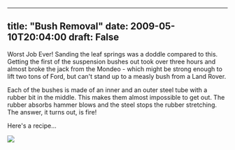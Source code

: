 
---
title: "Bush Removal"
date: 2009-05-10T20:04:00
draft: False
---

Worst Job Ever!  Sanding the leaf springs was a doddle compared to this.  Getting the first of the suspension bushes out took over three hours and almost broke the jack from the Mondeo - which might be strong enough to lift two tons of Ford, but can't stand up to a measly bush from a Land Rover.

Each of the bushes is made of an inner and an outer steel tube with a rubber bit in the middle.  This makes them almost impossible to get out.  The rubber absorbs hammer blows and the steel stops the rubber stretching.  The answer, it turns out, is fire!

Here's a recipe...

[<img src="http://danandtheduke.co.uk/uploaded_images/IMG_9299-713617.JPG"/>](http://danandtheduke.co.uk/uploaded_images/IMG_9299-713640.JPG)